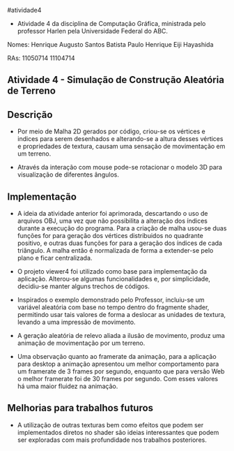#atividade4

- Atividade 4 da disciplina de Computação Gráfica, ministrada pelo professor Harlen pela Universidade Federal do ABC.

Nomes:  Henrique Augusto Santos Batista
        Paulo Henrique Eiji Hayashida

RAs:    11050714
        11104714

## Atividade 4 - Simulação de Construção Aleatória de Terreno

## Descrição

- Por meio de Malha 2D gerados por código, criou-se os vértices e indices para serem desenhados e alterando-se a altura desses vértices e propriedades de textura, causam uma sensação de movimentação em um terreno.

- Através da interação com mouse pode-se rotacionar o modelo 3D para visualização de diferentes ângulos.

## Implementação

- A ideia da atividade anterior foi aprimorada, descartando o uso de arquivos OBJ, uma vez que não possibilita a alteração dos índices durante a execução do programa. Para a criação de malha usou-se duas funções for para geração dos vértices distribuidos no quadrante positivo, e outras duas funções for para a geração dos índices de cada triângulo. A malha então é normalizada de forma a extender-se pelo plano e ficar centralizada.

- O projeto viewer4 foi utilizado como base para implementação da aplicação. Alterou-se algumas funcionalidades e, por simplicidade, decidiu-se manter alguns trechos de códigos.

- Inspirados o exemplo demonstrado pelo Professor, incluiu-se um variável aleatória com base no tempo dentro do fragmente shader, permitindo usar tais valores de forma a deslocar as unidades de textura, levando a uma impressão de movimento.

- A geração aleatória de relevo aliada a ilusão de movimento, produz uma animação de movimentação por um terreno.

- Uma observação quanto ao framerate da animação, para a aplicação para desktop a animação apresentou um melhor comportamento para um framerate de 3 frames por segundo, enquanto que para versão Web o melhor framerate foi de 30 frames por segundo. Com esses valores há uma maior fluidez na animação.

## Melhorias para trabalhos futuros

- A utilização de outras texturas bem como efeitos que podem ser implementados diretos no shader são ideias interessantes que podem ser exploradas com mais profundidade nos trabalhos posteriores.